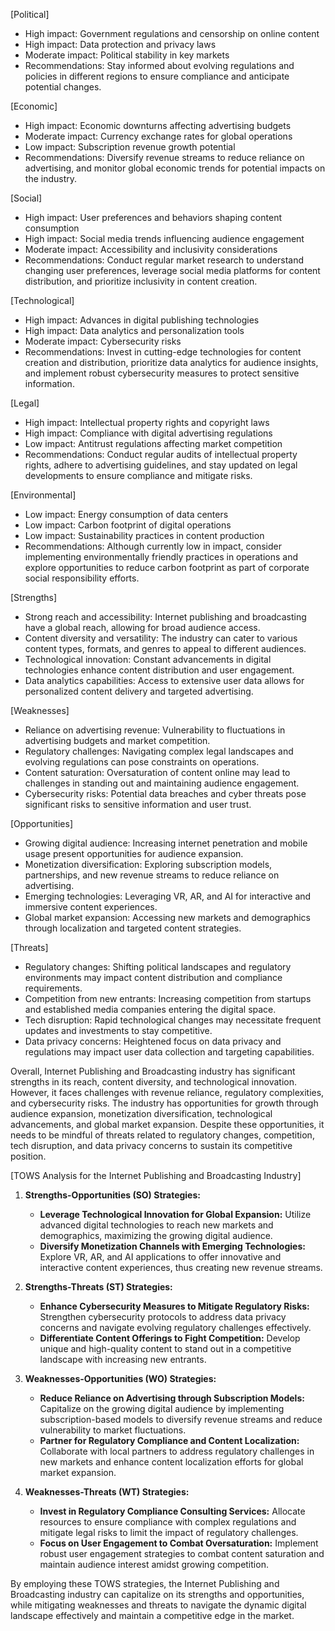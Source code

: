 [Political]
- High impact: Government regulations and censorship on online content
- High impact: Data protection and privacy laws
- Moderate impact: Political stability in key markets
- Recommendations: Stay informed about evolving regulations and policies in different regions to ensure compliance and anticipate potential changes.

[Economic]
- High impact: Economic downturns affecting advertising budgets
- Moderate impact: Currency exchange rates for global operations
- Low impact: Subscription revenue growth potential
- Recommendations: Diversify revenue streams to reduce reliance on advertising, and monitor global economic trends for potential impacts on the industry.

[Social]
- High impact: User preferences and behaviors shaping content consumption
- High impact: Social media trends influencing audience engagement
- Moderate impact: Accessibility and inclusivity considerations
- Recommendations: Conduct regular market research to understand changing user preferences, leverage social media platforms for content distribution, and prioritize inclusivity in content creation.

[Technological]
- High impact: Advances in digital publishing technologies
- High impact: Data analytics and personalization tools
- Moderate impact: Cybersecurity risks
- Recommendations: Invest in cutting-edge technologies for content creation and distribution, prioritize data analytics for audience insights, and implement robust cybersecurity measures to protect sensitive information.

[Legal]
- High impact: Intellectual property rights and copyright laws
- High impact: Compliance with digital advertising regulations
- Low impact: Antitrust regulations affecting market competition
- Recommendations: Conduct regular audits of intellectual property rights, adhere to advertising guidelines, and stay updated on legal developments to ensure compliance and mitigate risks.

[Environmental]
- Low impact: Energy consumption of data centers
- Low impact: Carbon footprint of digital operations
- Low impact: Sustainability practices in content production
- Recommendations: Although currently low in impact, consider implementing environmentally friendly practices in operations and explore opportunities to reduce carbon footprint as part of corporate social responsibility efforts.

[Strengths]
- Strong reach and accessibility: Internet publishing and broadcasting have a global reach, allowing for broad audience access.
- Content diversity and versatility: The industry can cater to various content types, formats, and genres to appeal to different audiences.
- Technological innovation: Constant advancements in digital technologies enhance content distribution and user engagement.
- Data analytics capabilities: Access to extensive user data allows for personalized content delivery and targeted advertising.

[Weaknesses]
- Reliance on advertising revenue: Vulnerability to fluctuations in advertising budgets and market competition.
- Regulatory challenges: Navigating complex legal landscapes and evolving regulations can pose constraints on operations.
- Content saturation: Oversaturation of content online may lead to challenges in standing out and maintaining audience engagement.
- Cybersecurity risks: Potential data breaches and cyber threats pose significant risks to sensitive information and user trust.

[Opportunities]
- Growing digital audience: Increasing internet penetration and mobile usage present opportunities for audience expansion.
- Monetization diversification: Exploring subscription models, partnerships, and new revenue streams to reduce reliance on advertising.
- Emerging technologies: Leveraging VR, AR, and AI for interactive and immersive content experiences.
- Global market expansion: Accessing new markets and demographics through localization and targeted content strategies.

[Threats]
- Regulatory changes: Shifting political landscapes and regulatory environments may impact content distribution and compliance requirements.
- Competition from new entrants: Increasing competition from startups and established media companies entering the digital space.
- Tech disruption: Rapid technological changes may necessitate frequent updates and investments to stay competitive.
- Data privacy concerns: Heightened focus on data privacy and regulations may impact user data collection and targeting capabilities.
  
Overall, Internet Publishing and Broadcasting industry has significant strengths in its reach, content diversity, and technological innovation. However, it faces challenges with revenue reliance, regulatory complexities, and cybersecurity risks. The industry has opportunities for growth through audience expansion, monetization diversification, technological advancements, and global market expansion. Despite these opportunities, it needs to be mindful of threats related to regulatory changes, competition, tech disruption, and data privacy concerns to sustain its competitive position.

[TOWS Analysis for the Internet Publishing and Broadcasting Industry]

1. **Strengths-Opportunities (SO) Strategies:**  
   - **Leverage Technological Innovation for Global Expansion:** Utilize advanced digital technologies to reach new markets and demographics, maximizing the growing digital audience.
   - **Diversify Monetization Channels with Emerging Technologies:** Explore VR, AR, and AI applications to offer innovative and interactive content experiences, thus creating new revenue streams.

2. **Strengths-Threats (ST) Strategies:**  
   - **Enhance Cybersecurity Measures to Mitigate Regulatory Risks:** Strengthen cybersecurity protocols to address data privacy concerns and navigate evolving regulatory challenges effectively.
   - **Differentiate Content Offerings to Fight Competition:** Develop unique and high-quality content to stand out in a competitive landscape with increasing new entrants.

3. **Weaknesses-Opportunities (WO) Strategies:**  
   - **Reduce Reliance on Advertising through Subscription Models:** Capitalize on the growing digital audience by implementing subscription-based models to diversify revenue streams and reduce vulnerability to market fluctuations.
   - **Partner for Regulatory Compliance and Content Localization:** Collaborate with local partners to address regulatory challenges in new markets and enhance content localization efforts for global market expansion.

4. **Weaknesses-Threats (WT) Strategies:**  
   - **Invest in Regulatory Compliance Consulting Services:** Allocate resources to ensure compliance with complex regulations and mitigate legal risks to limit the impact of regulatory challenges.
   - **Focus on User Engagement to Combat Oversaturation:** Implement robust user engagement strategies to combat content saturation and maintain audience interest amidst growing competition.

By employing these TOWS strategies, the Internet Publishing and Broadcasting industry can capitalize on its strengths and opportunities, while mitigating weaknesses and threats to navigate the dynamic digital landscape effectively and maintain a competitive edge in the market.

